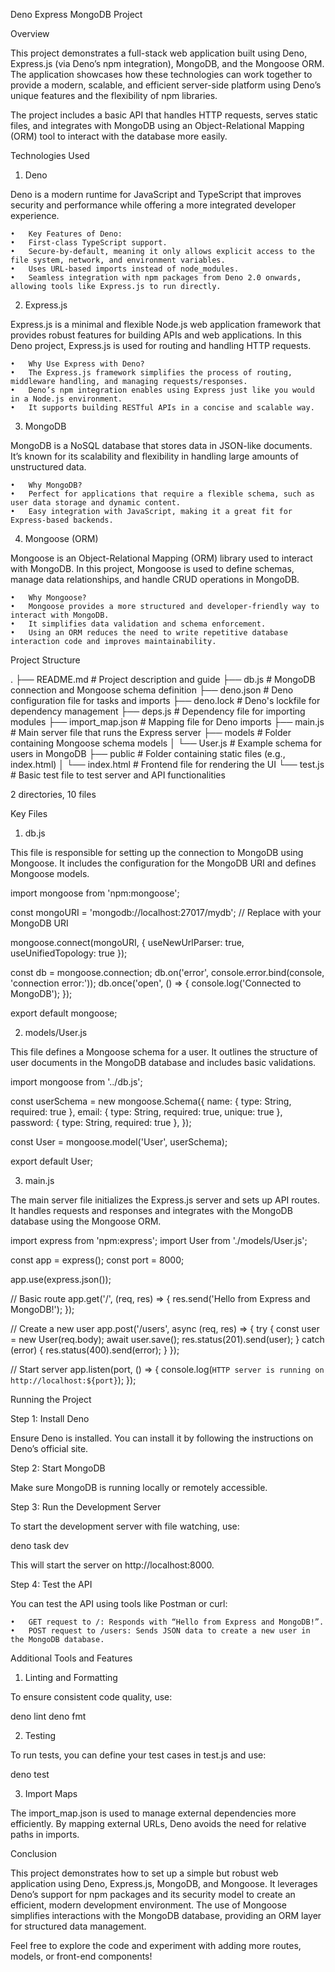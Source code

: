 Deno Express MongoDB Project

Overview

This project demonstrates a full-stack web application built using Deno, Express.js (via Deno’s npm integration), MongoDB, and the Mongoose ORM. The application showcases how these technologies can work together to provide a modern, scalable, and efficient server-side platform using Deno’s unique features and the flexibility of npm libraries.

The project includes a basic API that handles HTTP requests, serves static files, and integrates with MongoDB using an Object-Relational Mapping (ORM) tool to interact with the database more easily.

Technologies Used

1. Deno

Deno is a modern runtime for JavaScript and TypeScript that improves security and performance while offering a more integrated developer experience.

	•	Key Features of Deno:
	•	First-class TypeScript support.
	•	Secure-by-default, meaning it only allows explicit access to the file system, network, and environment variables.
	•	Uses URL-based imports instead of node_modules.
	•	Seamless integration with npm packages from Deno 2.0 onwards, allowing tools like Express.js to run directly.

2. Express.js

Express.js is a minimal and flexible Node.js web application framework that provides robust features for building APIs and web applications. In this Deno project, Express.js is used for routing and handling HTTP requests.

	•	Why Use Express with Deno?
	•	The Express.js framework simplifies the process of routing, middleware handling, and managing requests/responses.
	•	Deno’s npm integration enables using Express just like you would in a Node.js environment.
	•	It supports building RESTful APIs in a concise and scalable way.

3. MongoDB

MongoDB is a NoSQL database that stores data in JSON-like documents. It’s known for its scalability and flexibility in handling large amounts of unstructured data.

	•	Why MongoDB?
	•	Perfect for applications that require a flexible schema, such as user data storage and dynamic content.
	•	Easy integration with JavaScript, making it a great fit for Express-based backends.

4. Mongoose (ORM)

Mongoose is an Object-Relational Mapping (ORM) library used to interact with MongoDB. In this project, Mongoose is used to define schemas, manage data relationships, and handle CRUD operations in MongoDB.

	•	Why Mongoose?
	•	Mongoose provides a more structured and developer-friendly way to interact with MongoDB.
	•	It simplifies data validation and schema enforcement.
	•	Using an ORM reduces the need to write repetitive database interaction code and improves maintainability.

Project Structure

.
├── README.md              # Project description and guide
├── db.js                  # MongoDB connection and Mongoose schema definition
├── deno.json              # Deno configuration file for tasks and imports
├── deno.lock              # Deno's lockfile for dependency management
├── deps.js                # Dependency file for importing modules
├── import_map.json        # Mapping file for Deno imports
├── main.js                # Main server file that runs the Express server
├── models                 # Folder containing Mongoose schema models
│   └── User.js            # Example schema for users in MongoDB
├── public                 # Folder containing static files (e.g., index.html)
│   └── index.html         # Frontend file for rendering the UI
└── test.js                # Basic test file to test server and API functionalities

2 directories, 10 files

Key Files

1. db.js

This file is responsible for setting up the connection to MongoDB using Mongoose. It includes the configuration for the MongoDB URI and defines Mongoose models.

import mongoose from 'npm:mongoose';

const mongoURI = 'mongodb://localhost:27017/mydb';  // Replace with your MongoDB URI

mongoose.connect(mongoURI, { useNewUrlParser: true, useUnifiedTopology: true });

const db = mongoose.connection;
db.on('error', console.error.bind(console, 'connection error:'));
db.once('open', () => {
  console.log('Connected to MongoDB');
});

export default mongoose;

2. models/User.js

This file defines a Mongoose schema for a user. It outlines the structure of user documents in the MongoDB database and includes basic validations.

import mongoose from '../db.js';

const userSchema = new mongoose.Schema({
  name: { type: String, required: true },
  email: { type: String, required: true, unique: true },
  password: { type: String, required: true },
});

const User = mongoose.model('User', userSchema);

export default User;

3. main.js

The main server file initializes the Express.js server and sets up API routes. It handles requests and responses and integrates with the MongoDB database using the Mongoose ORM.

import express from 'npm:express';
import User from './models/User.js';

const app = express();
const port = 8000;

app.use(express.json());

// Basic route
app.get('/', (req, res) => {
  res.send('Hello from Express and MongoDB!');
});

// Create a new user
app.post('/users', async (req, res) => {
  try {
    const user = new User(req.body);
    await user.save();
    res.status(201).send(user);
  } catch (error) {
    res.status(400).send(error);
  }
});

// Start server
app.listen(port, () => {
  console.log(`HTTP server is running on http://localhost:${port}`);
});

Running the Project

Step 1: Install Deno

Ensure Deno is installed. You can install it by following the instructions on Deno’s official site.

Step 2: Start MongoDB

Make sure MongoDB is running locally or remotely accessible.

Step 3: Run the Development Server

To start the development server with file watching, use:

deno task dev

This will start the server on http://localhost:8000.

Step 4: Test the API

You can test the API using tools like Postman or curl:

	•	GET request to /: Responds with “Hello from Express and MongoDB!”.
	•	POST request to /users: Sends JSON data to create a new user in the MongoDB database.

Additional Tools and Features

1. Linting and Formatting

To ensure consistent code quality, use:

deno lint
deno fmt

2. Testing

To run tests, you can define your test cases in test.js and use:

deno test

3. Import Maps

The import_map.json is used to manage external dependencies more efficiently. By mapping external URLs, Deno avoids the need for relative paths in imports.

Conclusion

This project demonstrates how to set up a simple but robust web application using Deno, Express.js, MongoDB, and Mongoose. It leverages Deno’s support for npm packages and its security model to create an efficient, modern development environment. The use of Mongoose simplifies interactions with the MongoDB database, providing an ORM layer for structured data management.

Feel free to explore the code and experiment with adding more routes, models, or front-end components!